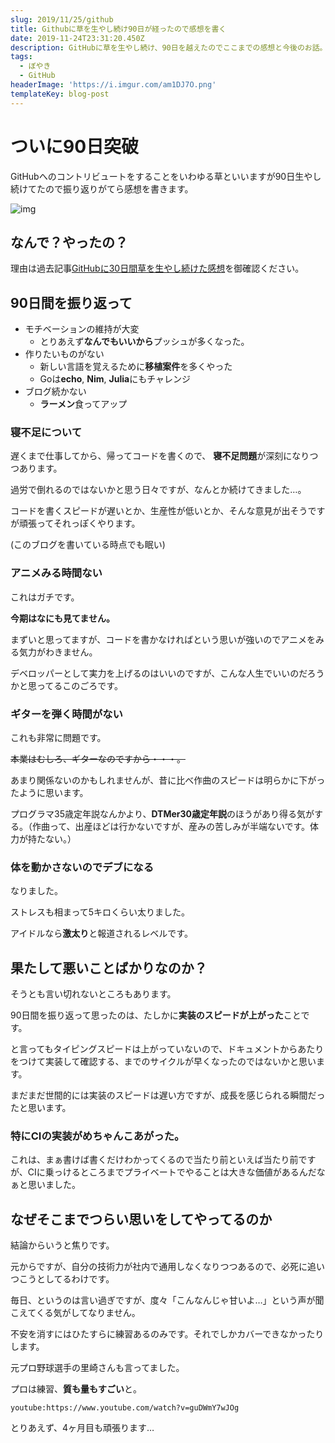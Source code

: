 ```yaml
---
slug: 2019/11/25/github
title: Githubに草を生やし続け90日が経ったので感想を書く
date: 2019-11-24T23:31:20.450Z
description: GitHubに草を生やし続け、90日を越えたのでここまでの感想と今後のお話。
tags:
  - ぼやき
  - GitHub
headerImage: 'https://i.imgur.com/am1DJ7O.png'
templateKey: blog-post
---
```

# ついに90日突破

GitHubへのコントリビュートをすることをいわゆる草といいますが90日生やし続けてたので振り返りがてら感想を書きます。

![img](https://i.imgur.com/am1DJ7O.png)

## なんで？やったの？

理由は過去記事[GitHubに30日間草を生やし続けた感想](https://blog.tubone-project24.xyz/2019/09/27/github-weed)を御確認ください。

## 90日間を振り返って

- モチベーションの維持が大変
  - とりあえず**なんでもいいから**プッシュが多くなった。
- 作りたいものがない
  - 新しい言語を覚えるために**移植案件**を多くやった
  - Goは**echo**, **Nim**, **Julia**にもチャレンジ
- ブログ続かない
  - **ラーメン**食ってアップ
  
### 寝不足について

遅くまで仕事してから、帰ってコードを書くので、
**寝不足問題**が深刻になりつつあります。

過労で倒れるのではないかと思う日々ですが、なんとか続けてきました…。

コードを書くスピードが遅いとか、生産性が低いとか、そんな意見が出そうですが頑張ってそれっぽくやります。

(このブログを書いている時点でも眠い)

### アニメみる時間ない

これはガチです。

**今期はなにも見てません。**

まずいと思ってますが、コードを書かなければという思いが強いのでアニメをみる気力がわきません。

デベロッパーとして実力を上げるのはいいのですが、こんな人生でいいのだろうかと思ってるこのごろです。

### ギターを弾く時間がない

これも非常に問題です。

~~本業はむしろ、ギターなのですから・・・。~~

あまり関係ないのかもしれませんが、昔に比べ作曲のスピードは明らかに下がったように思います。

プログラマ35歳定年説なんかより、**DTMer30歳定年説**のほうがあり得る気がする。（作曲って、出産ほどは行かないですが、産みの苦しみが半端ないです。体力が持たない。）

### 体を動かさないのでデブになる

なりました。

ストレスも相まって5キロくらい太りました。

アイドルなら**激太り**と報道されるレベルです。

## 果たして悪いことばかりなのか？

そうとも言い切れないところもあります。

90日間を振り返って思ったのは、たしかに**実装のスピードが上がった**ことです。

と言ってもタイピングスピードは上がっていないので、ドキュメントからあたりをつけて実装して確認する、までのサイクルが早くなったのではないかと思います。

まだまだ世間的には実装のスピードは遅い方ですが、成長を感じられる瞬間だったと思います。

### 特にCIの実装がめちゃんこあがった。

これは、まぁ書けば書くだけわかってくるので当たり前といえば当たり前ですが、CIに乗っけるところまでプライベートでやることは大きな価値があるんだなぁと思いました。

## なぜそこまでつらい思いをしてやってるのか

結論からいうと焦りです。

元からですが、自分の技術力が社内で通用しなくなりつつあるので、必死に追いつこうとしてるわけです。

毎日、というのは言い過ぎですが、度々「こんなんじゃ甘いよ…」という声が聞こえてくる気がしてなりません。

不安を消すにはひたすらに練習あるのみです。それでしかカバーできなかったりします。

元プロ野球選手の里崎さんも言ってました。

プロは練習、**質も量もすごい**と。

`youtube:https://www.youtube.com/watch?v=guDWmY7wJOg`

とりあえず、4ヶ月目も頑張ります…
